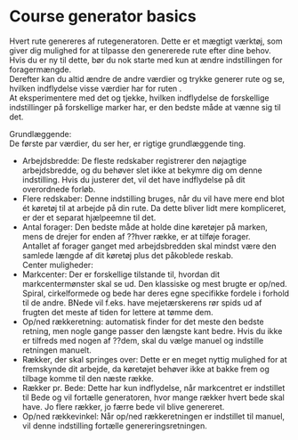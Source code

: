 # Course generator basics

  
Hvert rute genereres af rutegeneratoren. Dette er et mægtigt værktøj, som giver dig mulighed for at tilpasse den genererede rute efter dine behov.  
Hvis du er ny til dette, bør du nok starte med kun at ændre indstillingen for foragermængde.  
Derefter kan du altid ændre de andre værdier og trykke generer rute og se, hvilken indflydelse visse værdier har for ruten .  
At eksperimentere med det og tjekke, hvilken indflydelse de forskellige indstillinger på forskellige marker har, er den bedste måde at vænne sig til det.  


  
Grundlæggende:  
De første par værdier, du ser her, er rigtige grundlæggende ting.  
- Arbejdsbredde: De fleste redskaber registrerer den nøjagtige arbejdsbredde, og du behøver slet ikke at bekymre dig om denne indstilling. Hvis du justerer det, vil det have indflydelse på dit overordnede forløb.  
- Flere redskaber: Denne indstilling bruges, når du vil have mere end blot ét køretøj til at arbejde på din rute. Da dette bliver lidt mere kompliceret, er der et separat hjælpeemne til det.  
- Antal forager: Den bedste måde at holde dine køretøjer på marken, mens de drejer for enden af ??hver række, er at tilføje forager.  
Antallet af forager ganget med arbejdsbredden skal mindst være den samlede længde af dit køretøj plus det påkoblede reskab.  
Center muligheder:  
- Markcenter: Der er forskellige tilstande til, hvordan dit markcentermønster skal se ud. Den klassiske og mest brugte er op/ned.  
Spiral, cirkelformede og bede har deres egne specifikke fordele i forhold til de andre. BNede vil f.eks. have mejetærskerens rør spids ud af frugten det meste af tiden for lettere at tømme dem.  
- Op/ned rækkeretning: automatisk finder for det meste den bedste retning, men nogle gange passer den længste kant bedre. Hvis du ikke er tilfreds med nogen af ??dem, skal du vælge manuel og indstille retningen manuelt.  
- Rækker, der skal springes over: Dette er en meget nyttig mulighed for at fremskynde dit arbejde, da køretøjet behøver ikke at bakke frem og tilbage komme til den næste række.  
- Rækker pr. Bede: Dette har kun indflydelse, når markcentret er indstillet til Bede og vil fortælle generatoren, hvor mange rækker hvert bede skal have. Jo flere rækker, jo færre bede vil blive genereret.  
- Op/ned rækkevinkel: Når op/ned rækkeretningen er indstillet til manuel, vil denne indstilling fortælle genereringsretningen.  


